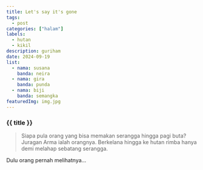 ```yaml
---
title: Let's say it's gone
tags:
  - post
categories: ["halam"]
labels:
  - hutan
  - kikil
description: guriham
date: 2024-09-19
list:
  - nama: susana
    banda: neira
  - nama: gira
    banda: punda
  - nama: biji
    banda: semangka
featuredImg: img.jpg
---
```

### {{ title }}
> Siapa pula orang yang bisa memakan serangga hingga pagi buta? Juragan Arma ialah orangnya. Berkelana hingga ke hutan rimba hanya demi melahap sebatang serangga.

Dulu orang pernah melihatnya...

